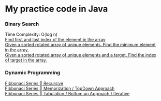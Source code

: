 # My practice code in Java

### Binary Search
Time Complexity: O(log n)<br/>
[Find first and last index of the element in the array](https://github.com/tanuj1290/my-java-codes/blob/main/irstAndLastIndexBinarySearch.java)<br/>
[Given a sorted rotated array of unique elements. Find the minimum element in the array.](https://github.com/tanuj1290/my-java-codes/blob/main/searchInSortedAndRotatedArray.java)<br/>
[Given a sorted rotated array of unique elements and a target. Find the index of target in the array.](https://github.com/tanuj1290/my-java-codes/blob/main/searchInSortedAndRotatedArray.java)<br/>


### Dynamic Programming

[Fibbonaci Series || Recursive](https://github.com/tanuj1290/my-java-codes/blob/main/fibonaciRecursive.java)<br />
[Fibbonaci Series || Memorization / TopDown Approach](https://github.com/tanuj1290/my-java-codes/blob/main/fibonaciDPMemorization.java)<br />
[Fibbonaci Series || Tabulation / Bottom up Approach / Iterative](https://github.com/tanuj1290/my-java-codes/blob/main/fibonaciDPTabulation.java)<br />
